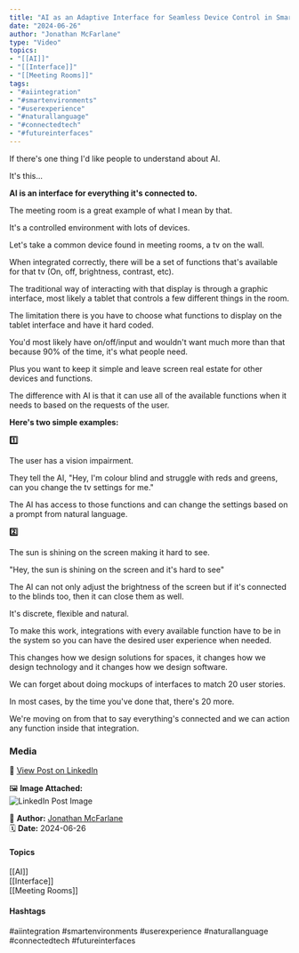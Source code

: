 ```yaml
---
title: "AI as an Adaptive Interface for Seamless Device Control in Smart Environments"  
date: "2024-06-26"  
author: "Jonathan McFarlane"  
type: "Video"  
topics:  
- "[[AI]]"  
- "[[Interface]]"  
- "[[Meeting Rooms]]"    
tags:  
- "#aiintegration"  
- "#smartenvironments"  
- "#userexperience"  
- "#naturallanguage"  
- "#connectedtech"  
- "#futureinterfaces" 
---
```


 

If there's one thing I'd like people to understand about AI.

It's this...

**AI is an interface for everything it's connected to.**

The meeting room is a great example of what I mean by that.

It's a controlled environment with lots of devices.

Let's take a common device found in meeting rooms, a tv on the wall.

When integrated correctly, there will be a set of functions that's available for that tv (On, off, brightness, contrast, etc).

The traditional way of interacting with that display is through a graphic interface, most likely a tablet that controls a few different things in the room.

The limitation there is you have to choose what functions to display on the tablet interface and have it hard coded.

You'd most likely have on/off/input and wouldn't want much more than that because 90% of the time, it's what people need.

Plus you want to keep it simple and leave screen real estate for other devices and functions.

The difference with AI is that it can use all of the available functions when it needs to based on the requests of the user.

**Here's two simple examples:**

**1️⃣**  
  
The user has a vision impairment.

They tell the AI, "Hey, I'm colour blind and struggle with reds and greens, can you change the tv settings for me."

The AI has access to those functions and can change the settings based on a prompt from natural language.

**2️⃣**  
  
The sun is shining on the screen making it hard to see.

"Hey, the sun is shining on the screen and it's hard to see"

The AI can not only adjust the brightness of the screen but if it's connected to the blinds too, then it can close them as well.

It's discrete, flexible and natural.

To make this work, integrations with every available function have to be in the system so you can have the desired user experience when needed.

This changes how we design solutions for spaces, it changes how we design technology and it changes how we design software.

We can forget about doing mockups of interfaces to match 20 user stories.

In most cases, by the time you've done that, there's 20 more.

We're moving on from that to say everything's connected and we can action any function inside that integration.

### Media

🔗 [View Post on LinkedIn](https://www.linkedin.com/feed/update/urn:li:activity:7211863007168012288)  
  
🖼 **Image Attached:**  
![LinkedIn Post Image](https://media.licdn.com/dms/image/v2/D5605AQGuJtDSO19FBw/videocover-low/videocover-low/0/1719383423925?e=1742263200&v=beta&t=kxhleu7BxXaQJ6CJLFn2mwmQCgwj3390HHMv1EYtBC8)  
  
👤 **Author:** [Jonathan McFarlane](https://www.linkedin.com/company/placeos/)  
🗓️ **Date:** 2024-06-26

#### Topics

[[AI]]  
[[Interface]]  
[[Meeting Rooms]]

#### Hashtags

#aiintegration #smartenvironments #userexperience #naturallanguage #connectedtech #futureinterfaces